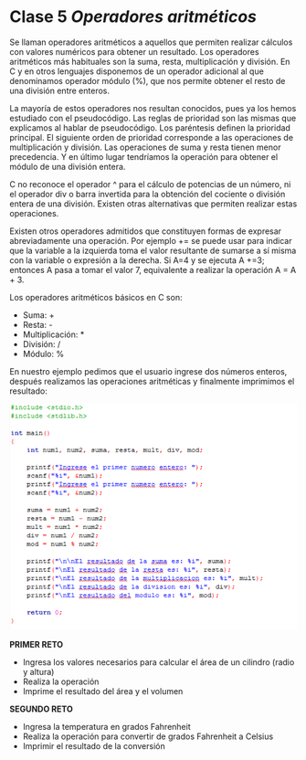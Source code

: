 # Clase 5 _Operadores aritméticos_

Se llaman operadores aritméticos a aquellos que permiten realizar cálculos con
valores numéricos para obtener un resultado. Los operadores aritméticos más
habituales son la suma, resta, multiplicación y división. En C y en otros
lenguajes disponemos de un operador adicional al que denominamos operador módulo
(%), que nos permite obtener el resto de una división entre enteros.

La mayoría de estos operadores nos resultan conocidos, pues ya los hemos
estudiado con el pseudocódigo. Las reglas de prioridad son las mismas que
explicamos al hablar de pseudocódigo. Los paréntesis definen la prioridad
principal. El siguiente orden de prioridad corresponde a las operaciones de
multiplicación y división. Las operaciones de suma y resta tienen menor
precedencia. Y en último lugar tendríamos la operación para obtener el módulo de
una división entera.

C no reconoce el operador ^ para el cálculo de potencias de un número, ni el
operador div o barra invertida para la obtención del cociente o división entera
de una división. Existen otras alternativas que permiten realizar estas
operaciones.

Existen otros operadores admitidos que constituyen formas de expresar
abreviadamente una operación. Por ejemplo += se puede usar para indicar que la
variable a la izquierda toma el valor resultante de sumarse a sí misma con la
variable o expresión a la derecha. Si A=4 y se ejecuta A +=3; entonces A pasa a
tomar el valor 7, equivalente a realizar la operación A = A + 3.

Los operadores aritméticos básicos en C son:

- Suma: +
- Resta: -
- Multiplicación: \*
- División: /
- Módulo: %

En nuestro ejemplo pedimos que el usuario ingrese dos números enteros, después
realizamos las operaciones aritméticas y finalmente imprimimos el resultado:

![src/programacionEstructurada_21.png](../src/programacionEstructurada_21.png)

**PRIMER RETO**

- Ingresa los valores necesarios para calcular el área de un cilindro (radio y
  altura)
- Realiza la operación
- Imprime el resultado del área y el volumen

**SEGUNDO RETO**

- Ingresa la temperatura en grados Fahrenheit
- Realiza la operación para convertir de grados Fahrenheit a Celsius
- Imprimir el resultado de la conversión
